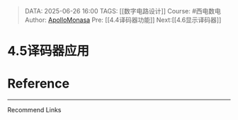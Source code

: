 > DATA: 2025-06-26 16:00
> TAGS: [[数字电路设计]]
> Course: #西电数电 
> Author: [ApolloMonasa](https://github.com/ApolloMonasa)
> Pre: [[4.4译码器功能]]
> Next:[[4.6显示译码器]]


# 4.5译码器应用


# Reference


---
Recommend Links
